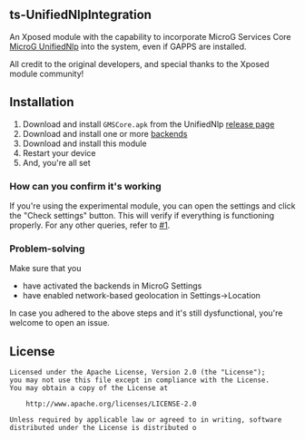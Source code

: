 ts-UnifiedNlpIntegration
-

An Xposed module with the capability to incorporate MicroG Services Core [MicroG UnifiedNlp](https://github.com/microg/android_packages_apps_GmsCore) into the system, even if GAPPS are installed.

All credit to the original developers, and special thanks to the Xposed module community!

Installation
--

1. Download and install `GMSCore.apk` from the UnifiedNlp [release page](https://github.com/microg/android_packages_apps_GmsCore/releases)
2. Download and install one or more [backends](https://github.com/microg/android_packages_apps_UnifiedNlp#usage)
3. Download and install this module
4. Restart your device
5. And, you're all set

### How can you confirm it's working

If you're using the experimental module, you can open the settings and click the "Check settings" button. This will verify if everything is functioning properly.
For any other queries, refer to [#1](https://github.com/Rawi01/XposedUnifiedNlp/issues/1).

### Problem-solving

Make sure that you
* have activated the backends in MicroG Settings
* have enabled network-based geolocation in Settings->Location

In case you adhered to the above steps and it's still dysfunctional, you're welcome to open an issue.

License
---
    Licensed under the Apache License, Version 2.0 (the "License");
    you may not use this file except in compliance with the License.
    You may obtain a copy of the License at

        http://www.apache.org/licenses/LICENSE-2.0

    Unless required by applicable law or agreed to in writing, software
    distributed under the License is distributed o
